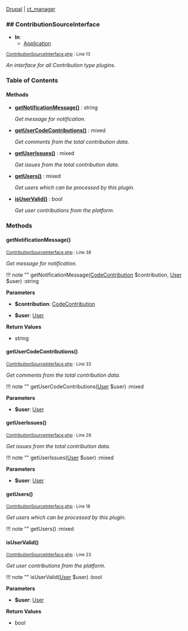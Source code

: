 
[Drupal](../namespaces/drupal.md) | [ct_manager](../namespaces/drupal-ct-manager.md)

### ## ContributionSourceInterface


- **In**:
    - [Application](../packages/Application.md)
  

<small>[ContributionSourceInterface.php](../files/web-modules-custom-ct-manager-src-contributionsourceinterface.md) : Line 13</small>

*An interface for all Contribution type plugins.*









### Table of Contents










#### Methods
- **[getNotificationMessage()](../classes/Drupal-ct-manager-ContributionSourceInterface.md#getnotificationmessage)**
           : string

  *Get message for notification.*

- **[getUserCodeContributions()](../classes/Drupal-ct-manager-ContributionSourceInterface.md#getusercodecontributions)**
           : mixed

  *Get comments from the total contribution data.*

- **[getUserIssues()](../classes/Drupal-ct-manager-ContributionSourceInterface.md#getuserissues)**
           : mixed

  *Get issues from the total contribution data.*

- **[getUsers()](../classes/Drupal-ct-manager-ContributionSourceInterface.md#getusers)**
           : mixed

  *Get users which can be processed by this plugin.*

- **[isUserValid()](../classes/Drupal-ct-manager-ContributionSourceInterface.md#isuservalid)**
           : bool

  *Get user contributions from the platform.*








### Methods

#### getNotificationMessage()

<small>[ContributionSourceInterface.php](../files/web-modules-custom-ct-manager-src-contributionsourceinterface.md) : Line 38</small>

*Get message for notification.*

!!! note ""
    getNotificationMessage([CodeContribution](../classes/Drupal-ct-manager-Data-CodeContribution.md) $contribution, [User](# "\Drupal\user\Entity\User") $user) :string




**Parameters**

- **$contribution**: [CodeContribution](../classes/Drupal-ct-manager-Data-CodeContribution.md)
    
- **$user**: [User](# "\Drupal\user\Entity\User")
    





**Return Values**

- string

#### getUserCodeContributions()

<small>[ContributionSourceInterface.php](../files/web-modules-custom-ct-manager-src-contributionsourceinterface.md) : Line 33</small>

*Get comments from the total contribution data.*

!!! note ""
    getUserCodeContributions([User](# "\Drupal\user\Entity\User") $user) :mixed




**Parameters**

- **$user**: [User](# "\Drupal\user\Entity\User")
    







#### getUserIssues()

<small>[ContributionSourceInterface.php](../files/web-modules-custom-ct-manager-src-contributionsourceinterface.md) : Line 28</small>

*Get issues from the total contribution data.*

!!! note ""
    getUserIssues([User](# "\Drupal\user\Entity\User") $user) :mixed




**Parameters**

- **$user**: [User](# "\Drupal\user\Entity\User")
    







#### getUsers()

<small>[ContributionSourceInterface.php](../files/web-modules-custom-ct-manager-src-contributionsourceinterface.md) : Line 18</small>

*Get users which can be processed by this plugin.*

!!! note ""
    getUsers() :mixed











#### isUserValid()

<small>[ContributionSourceInterface.php](../files/web-modules-custom-ct-manager-src-contributionsourceinterface.md) : Line 23</small>

*Get user contributions from the platform.*

!!! note ""
    isUserValid([User](# "\Drupal\user\Entity\User") $user) :bool




**Parameters**

- **$user**: [User](# "\Drupal\user\Entity\User")
    





**Return Values**

- bool


